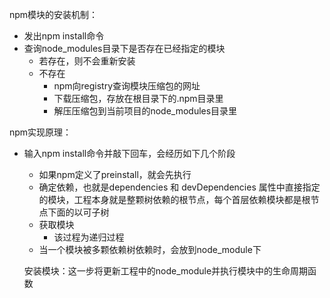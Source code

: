 npm模块的安装机制：
- 发出npm install命令
- 查询node_modules目录下是否存在已经指定的模块
  - 若存在，则不会重新安装
  - 不存在
    - npm向registry查询模块压缩包的网址
    - 下载压缩包，存放在根目录下的.npm目录里
    - 解压压缩包到当前项目的node_modules目录里

npm实现原理：
- 输入npm install命令并敲下回车，会经历如下几个阶段
  - 如果npm定义了preinstall，就会先执行
  - 确定依赖，也就是dependencies 和 devDependencies 属性中直接指定的模块，工程本身就是整颗树依赖的根节点，每个首层依赖模块都是根节点下面的以可子树
  - 获取模块
    - 该过程为递归过程
  - 当一个模块被多颗依赖树依赖时，会放到node_module下
  
  安装模块：这一步将更新工程中的node_module并执行模块中的生命周期函数